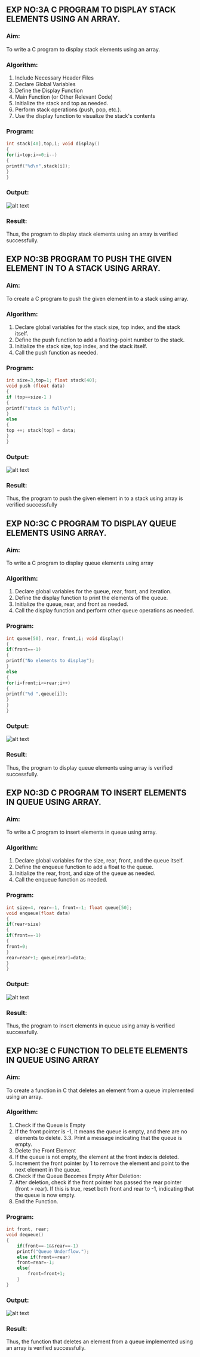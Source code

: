 ## EXP NO:3A C PROGRAM TO DISPLAY STACK ELEMENTS USING AN ARRAY.

### Aim:
To write a C program to display stack elements using an array.
### Algorithm:
1.	Include Necessary Header Files
2.	Declare Global Variables
3.	Define the Display Function
4.	Main Function (or Other Relevant Code)
5.	Initialize the stack and top as needed.
6.	Perform stack operations (push, pop, etc.).
7.	Use the display function to visualize the stack's contents
 
### Program:
```c
int stack[40],top,i; void display()
{
for(i=top;i>=0;i--)
{
printf("%d\n",stack[i]);
}
}
```

### Output:

![alt text](image-14.png)

### Result:
Thus, the program to display stack elements using an array is verified successfully.
 

## EXP NO:3B  PROGRAM TO PUSH THE GIVEN ELEMENT IN TO A STACK USING ARRAY.
### Aim:
To create a C program to push the given element in to a stack using array.
### Algorithm:
1.	Declare global variables for the stack size, top index, and the stack itself.
2.	Define the push function to add a floating-point number to the stack.
3.	Initialize the stack size, top index, and the stack itself.
4.	Call the push function as needed.
 
### Program:
```c
int size=3,top=1; float stack[40];
void push (float data)
{
if (top==size-1 )
{
printf("stack is full\n");
}
else
{
top ++; stack[top] = data;
}
}
```
### Output:

![alt text](image-13.png)


### Result:
Thus, the program to push the given element in to a stack using array is verified successfully
 
## EXP NO:3C  C PROGRAM TO DISPLAY QUEUE ELEMENTS USING ARRAY.
### Aim:
To write a C program to display queue elements using array

### Algorithm:
1.	Declare global variables for the queue, rear, front, and iteration.
2.	Define the display function to print the elements of the queue.
3.	Initialize the queue, rear, and front as needed.
4.	Call the display function and perform other queue operations as needed.
 
### Program:
```c
int queue[50], rear, front,i; void display()
{
if(front==-1)
{
printf("No elements to display");
}
else
{
for(i=front;i<=rear;i++)
{
printf("%d ",queue[i]);
}
}
}

```
### Output:

![alt text](image-12.png)

### Result:
Thus, the program to display queue elements using array is verified successfully.
 
## EXP NO:3D C PROGRAM TO INSERT ELEMENTS IN QUEUE USING ARRAY.
### Aim:
To write a C program to insert elements in queue using array.

### Algorithm:
1.	Declare global variables for the size, rear, front, and the queue itself.
2.	Define the enqueue function to add a float to the queue.
3.	Initialize the rear, front, and size of the queue as needed.
4.	Call the enqueue function as needed.

### Program:
```c
int size=4, rear=-1, front=-1; float queue[50];
void enqueue(float data)
{
if(rear<size)
{
if(front==-1)
{
front=0;
}
rear=rear+1; queue[rear]=data;
}
}
```
### Output:
 
 ![alt text](image-11.png)


### Result:
Thus, the program to insert elements in queue using array is verified successfully.
 


## EXP NO:3E C FUNCTION TO DELETE ELEMENTS IN QUEUE USING ARRAY

### Aim:

To create a function in C that deletes an element from a queue implemented using an array.

### Algorithm:

1.	Check if the Queue is Empty
2.	If the front pointer is -1, it means the queue is empty, and there are no elements to delete. 3.3.  Print a message indicating that the queue is empty.
4.	Delete the Front Element
5.	If the queue is not empty, the element at the front index is deleted.
6.	Increment the front pointer by 1 to remove the element and point to the next element in the queue.
7.	Check if the Queue Becomes Empty After Deletion:
8.	After deletion, check if the front pointer has passed the rear pointer (front > rear). If this    is  true, reset both front and rear to -1, indicating that the queue is now empty.
9.	End the Function.


### Program:

```c
int front, rear;
void dequeue()
{
    if(front==-1&&rear==-1)
    printf("Queue Underflow.");
    else if(front==rear)
    front=rear=-1;
    else{
        front=front+1;
    }
}
```

### Output:

 ![alt text](image-10.png)


### Result:
Thus, the function that deletes an element from a queue implemented using an array is verified successfully.
